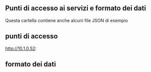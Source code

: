 ## Punti di accesso ai servizi e formato dei dati
Questa cartella contiene anche alcuni file JSON di esempio

## punti di accesso

http://10.1.0.52:


## formato dei dati
